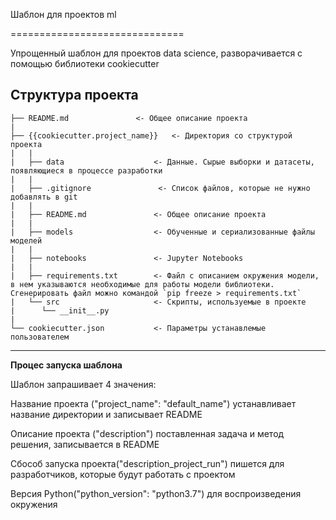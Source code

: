 Шаблон для проектов ml

==============================

Упрощенный шаблон для проектов data science, разворачивается с помощью библиотеки cookiecutter

Структура проекта
------------

    ├── README.md               <- Общее описание проекта
    |        
    ├── {{cookiecutter.project_name}}   <- Директория со структурой проекта
    |   |        
    |   ├── data                    <- Данные. Сырые выборки и датасеты, появляющиеся в процессе разработки
    |   |
    |   ├── .gitignore               <- Список файлов, которые не нужно добавлять в git
    |   |
    |   ├── README.md               <- Общее описание проекта
    |   |                        
    |   ├── models                  <- Обученные и сериализованные файлы моделей
    |   |             
    |   ├── notebooks               <- Jupyter Notebooks
    |   |              
    |   ├── requirements.txt   	    <- Файл с описанием окружения модели, в нем указываются необходимые для работы модели библиотеки. Сгенерировать файл можно командой `pip freeze > requirements.txt`
    |   └── src                     <- Скрипты, используемые в проекте
    |      └── __init__.py
    |        
    └── cookiecutter.json           <- Параметры устанавлемые пользователем

--------
**Процес запуска шаблона**

Шаблон запрашивает 4 значения:

Название проекта ("project_name": "default_name") устанавливает название директории и записывает README

Описание проекта ("description") поставленная задача и метод решения, записывается в README

Сбособ запуска проекта("description_project_run") пишется для разработчиков, которые будут работать с проектом

Версия Python("python_version": "python3.7") для воспроизведения окружения
